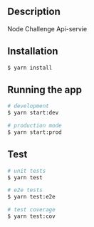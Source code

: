 ## Description

Node Challenge Api-servie

## Installation

```bash
$ yarn install
```

## Running the app

```bash
# development
$ yarn start:dev

# production mode
$ yarn start:prod
```

## Test

```bash
# unit tests
$ yarn test

# e2e tests
$ yarn test:e2e

# test coverage
$ yarn test:cov
```

